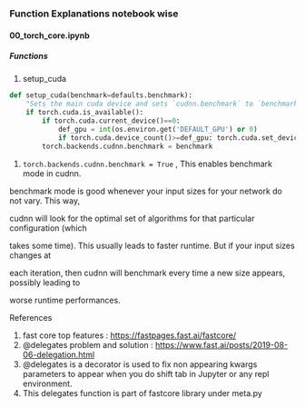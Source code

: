 


### Function Explanations notebook wise

#### 00_torch_core.ipynb

##### Functions

1. setup_cuda

```Python
def setup_cuda(benchmark=defaults.benchmark):
    "Sets the main cuda device and sets `cudnn.benchmark` to `benchmark`"
    if torch.cuda.is_available():
        if torch.cuda.current_device()==0:
            def_gpu = int(os.environ.get('DEFAULT_GPU') or 0)
            if torch.cuda.device_count()>=def_gpu: torch.cuda.set_device(def_gpu)
        torch.backends.cudnn.benchmark = benchmark
```

1. `torch.backends.cudnn.benchmark = True` , This enables benchmark mode in cudnn.

benchmark mode is good whenever your input sizes for your network do not vary. This way, 

cudnn will look for the optimal set of algorithms for that particular configuration (which 

takes some time). This usually leads to faster runtime. But if your input sizes changes at 

each iteration, then cudnn will benchmark every time a new size appears, possibly leading to 

worse runtime performances.

References

1. fast core top features :  https://fastpages.fast.ai/fastcore/
2. @delegates problem and solution : https://www.fast.ai/posts/2019-08-06-delegation.html
3. @delegates is a decorator is used to fix non appearing kwargs parameters to appear when you do shift tab in Jupyter or any repl environment.
4. This delegates function is part of fastcore library under meta.py